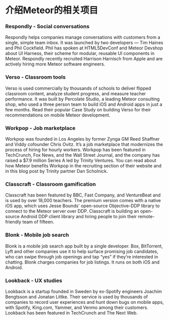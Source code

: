 # 介绍Meteor的相关项目

### Respondly - Social conversations

Respondly helps companies manage conversations with customers from a single, simple team inbox. It was launched by two developers — Tim Haines and Phil Cockfield. Phil has spoken at HTML5DevConf and Meteor Devshop about UI Harness, their scheme for modular, reusable UI components in Meteor. Respondly recently recruited Harrison Harnisch from Apple and are actively hiring more Meteor software engineers.

### Verso - Classroom tools
Verso is used commercially by thousands of schools to deliver flipped classroom content, analyze student progress, and measure teacher performance. It was built by Percolate Studio, a leading Meteor consulting shop, who used a three person team to build iOS and Android apps in just a few months. Read their popular Case Study on building Verso for their recommendations on mobile Meteor development.

### Workpop - Job marketplace
Workpop was founded in Los Angeles by former Zynga GM Reed Shaffner and Viddy cofounder Chris Ovitz. It’s a job marketplace that modernizes the process of hiring for hourly workers. Workpop has been featured in TechCrunch, Fox News, and the Wall Street Journal, and the company has raised a $7.9 million Series A led by Trinity Ventures. You can read about how Meteor benefits Workpop in the recruiting section of their website and in this blog post by Trinity partner Dan Scholnick.

### Classcraft - Classroom gamification
Classcraft has been featured by BBC, Fast Company, and VentureBeat and is used by over 18,000 teachers. The premium version comes with a native iOS app, which uses Jesse Bounds\' open-source Objective-DDP library to connect to the Meteor server over DDP. Classcraft is building an open-source Android DDP client library and hiring people to join their remote-friendly team of fifteen.

### Blonk - Mobile job search
Blonk is a mobile job search app built by a single developer. Box, BitTorrent, Lyft and other companies use it to help surface promising job candidates, who can swipe through job openings and tap “yes” if they’re interested in chatting. Blonk charges companies for job listings. It runs on both iOS and Android.

### Lookback - UX studies
Lookback is a startup founded in Sweden by ex-Spotify engineers Joachim Bengtsson and Jonatan Littke. Their service is used by thousands of companies to record user experiences and hunt down bugs on mobile apps, with Spotify, King.com, Yammer, and Venmo among their customers. Lookback has been featured in TechCrunch and The Next Web.